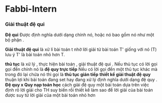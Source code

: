 # Fabbi-Intern
### Giải thuật đệ qui 
**Đệ qui** Được định nghĩa dưới dạng chính nó, hoặc nó bao gồm nó như một bộ phận .

**Giải thuật đệ qui** là xử lí bài toán t nhờ lời giải từ bài toán T' giống với nó (T) lưu ý T' là bài toán nhỏ hơn T.

**thủ tục** là xử lý , thực hiện bài toán , giải thuật đệ qui .
Nếu thủ tục có lời gọi gọi đến chính nó là **đệ quy trực tiếp**
Nếu có lời gọi đến một thủ tục khác mà trong đó lại chứa nó thì gọi là **thủ tục gián tiếp**
**thiết kế giải thuật đệ quy** thuận lợi khi bài toán đang set hay đang xử lý định nghĩa dưới dạng đệ quy . 
**Đệ quy x Quy nạp toán học** cách giải đệ quy một bài toán dựa trên việc định rõ lời giải cho TH suy biến rồi thiết kế làm sao để lời giải của bài toán được suy từ lời giải của một bài toán nhỏ hơn
